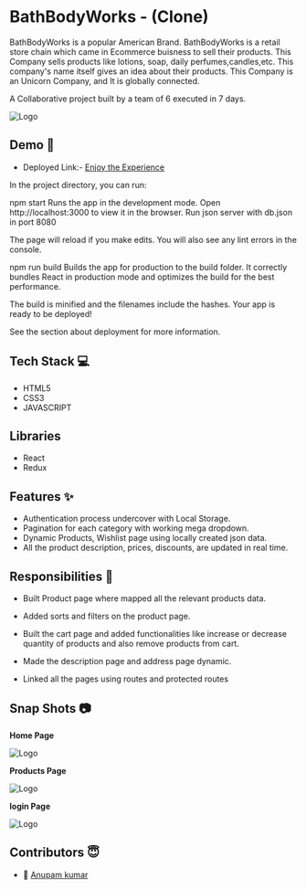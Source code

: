 
# BathBodyWorks - (Clone)

BathBodyWorks is a popular American Brand. BathBodyWorks is a retail store chain which came in Ecommerce buisness to sell their products. This Company sells products like lotions, soap, daily perfumes,candles,etc. This company's name itself gives an idea about their products. This Company is an Unicorn Company, and It is globally connected. 

A Collaborative project built by a team of 6 executed in 7 days.


![Logo](https://cdn-fsly.yottaa.net/5d669b394f1bbf7cb77826ae/www.bathandbodyworks.com/v~4b.216/on/demandware.static/Sites-BathAndBodyWorks-Site/-/default/dw3c999621/images/svg-icons/Logos-main.svg?yocs=o_s_)


## Demo  🎥

- Deployed Link:- [Enjoy the Experience](https://clone-of-bathandbodyworks.netlify.app/)

In the project directory, you can run:

npm start
Runs the app in the development mode.
Open http://localhost:3000 to view it in the browser.
Run json server with db.json in port 8080

The page will reload if you make edits.
You will also see any lint errors in the console.

npm run build
Builds the app for production to the build folder.
It correctly bundles React in production mode and optimizes the build for the best performance.

The build is minified and the filenames include the hashes.
Your app is ready to be deployed!

See the section about deployment for more information.

## Tech Stack 💻

- HTML5
- CSS3
- JAVASCRIPT

## Libraries ##
- React
- Redux

## Features ✨

- Authentication process undercover with Local Storage.
- Pagination for each category with working mega dropdown.
- Dynamic Products, Wishlist page using locally created json data.
- All the product description, prices, discounts, are updated in real time.

## Responsibilities 💪

- Built Product page where mapped all the relevant products data.
- Added sorts and filters on the product page.

- Built the cart page and added functionalities like increase or decrease quantity 
of products and also remove products from cart.

- Made the description page and address page dynamic.
- Linked all the pages using routes and protected routes

## Snap Shots 📷

**Home Page**

![Logo](https://i.ibb.co/zSRmxFZ/bbd1.png)

**Products  Page**

![Logo](https://i.ibb.co/dcgntDV/bbd3.png)


**login Page**

![Logo](https://i.ibb.co/tKF3zZF/bbd2.png)

## Contributors  😇


- 👤 [Anupam kumar](https://github.com/hlv-kakashi)




